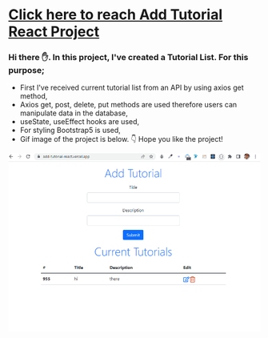 # [Click here to reach Add Tutorial React Project](https://add-tutorial-react.vercel.app/)
<h3>Hi there ✋. In this project, I've created a Tutorial List. For this purpose;</h3>
<ul>
  <li>First I've received current tutorial list from an API by using axios get method,</li>
  <li>Axios get, post, delete, put methods are used therefore users can manipulate data in the database,</li>
  <li>useState, useEffect hooks are used,</li>
  <li>For styling Bootstrap5 is used,</li>
  <li>Gif image of the project is below. 👇 Hope you like the project! </li>
</ul>  
<div class="pics">
  <img src="https://github.com/musatirgithub/AddTutorialReact/blob/master/AddTutorialReact.gif?raw=true" width="600px">
</div>
